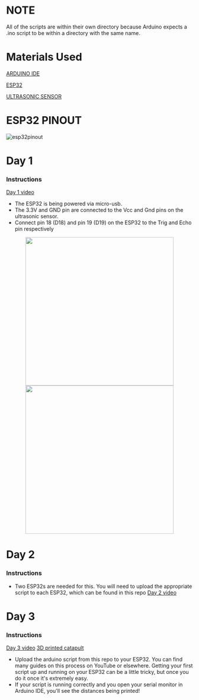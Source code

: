 # NOTE
All of the scripts are within their own directory because Arduino expects a .ino script to be within a directory with the same name.

# Materials Used

[ARDUINO IDE](https://www.arduino.cc/en/software/)

[ESP32](https://www.amazon.com/Teyleten-Robot-ESP-WROOM-32-Development-Microcontroller/dp/B08246MCL5/ref=sr_1_5?crid=OXDHG4SXBWKD&dib=eyJ2IjoiMSJ9.kzd_BN2te2KAhw5tyJI73nH6ViLFcG8dMAjf7gq3PNvCEPdczvZv3fVNvj1KjPv4xAGfYuMKxOiOZaLIo9mWk-3fqpIa_uXIFRyEJYn0KSCxLZJDBgYhq1RxtzUkW-Mh8yNXgWYZxwatITWA7NGDpbIU8H-TUnpue6N9uYdf0ZhjO7FLFMMlJHpo4aCZyJuKDT5EtjEf-68uLscVrU1YYv7ewQGbpWdBAQEeWf72dIE.ClL5e6mtAE0dNPZCPR7s_RWqLa5TapXIePml0frs1nU&dib_tag=se&keywords=esp32&qid=1756324334&sprefix=esp32%2Caps%2C131&sr=8-5&th=1)

[ULTRASONIC SENSOR](https://www.amazon.com/MTDELE-HC-SR04-Ultrasonic-Arduino-Mounting/dp/B0D6WBK52V/ref=sr_1_2_sspa?crid=1INGN2ETL2P84&dib=eyJ2IjoiMSJ9.dhfoArBcovFZKEbtem8Ow2ycOAbvJFJ7A2ehizrZrECqvTAER2zhPjZdzS47tEIpbUnFG0v4J60F9yybTSQojxao1hB0JgKCGE46aBYd4BHp1aM05Y0ioX7v5nKniVib7OAZG0gXq0lfvwLj8c6Y1t7kgvTq5ntnGPpaE2yLM0BJaz9nN6kBelmcP1pZ6IBkbRNBOG2SXQpNOF4uQPMsLFiY2VwlELgV7dX_EthoMFk.W-k6bReU1juj05LJ9bpmEafSgwTtd_4d9nXQ2RCuaq8&dib_tag=se&keywords=ultrasonic+sensor&qid=1756324459&sprefix=ultrasonic+senso%2Caps%2C118&sr=8-2-spons&sp_csd=d2lkZ2V0TmFtZT1zcF9hdGY&psc=1)

# ESP32 PINOUT
![esp32pinout](https://github.com/user-attachments/assets/ce3a1018-c249-447b-bd6d-f3624d04b465)

# Day 1
### Instructions
[Day 1 video](https://www.instagram.com/p/DN4NIdugvJe/)
- The ESP32 is being powered via micro-usb.
- The 3.3V and GND pin are connected to the Vcc and Gnd pins on the ultrasonic sensor.
- Connect pin 18 (D18) and pin 19 (D19) on the ESP32 to the Trig and Echo pin respectively
<p align="center">
  <img src="https://github.com/user-attachments/assets/00ff161b-a228-4f60-8c7a-19f5cce8c779" width="400" />
  <img src="https://github.com/user-attachments/assets/dea32d06-7f4b-450e-8e9e-b98c1dc7e4ec" width="400" />
</p>

# Day 2
### Instructions
- Two ESP32s are needed for this. You will need to upload the appropriate script to each ESP32, which can be found in this repo
[Day 2 video](https://www.instagram.com/p/DOKbqNPDM72/)

# Day 3
### Instructions
[Day 3 video]()
[3D printed catapult](https://www.printables.com/model/211679-catapult-card)

- Upload the arduino script from this repo to your ESP32. You can find many guides on this process on YouTube or elsewhere. Getting your first script up and running on your ESP32 can be a little tricky, but once you do it once it's extremely easy.
- If your script is running correctly and you open your serial monitor in Arduino IDE, you'll see the distances being printed!
